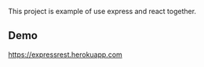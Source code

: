 This project is example of use express and react together. 

## Demo
https://expressrest.herokuapp.com